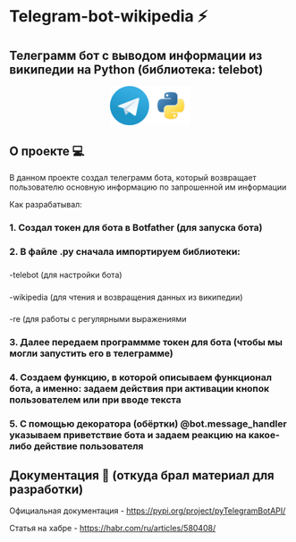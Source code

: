 ﻿# Telegram-bot-wikipedia ⚡
<p align="center">
      <h2>Телеграмм бот с выводом информации из википедии на Python (библиотека: telebot)</h2>
</p>

<p align="center">
   <img width = "70px" src="https://raw.githubusercontent.com/github/explore/80688e429a7d4ef2fca1e82350fe8e3517d3494d/topics/telegram/telegram.png" alt="Unity Version">
   <img width = "70px" src="https://raw.githubusercontent.com/github/explore/80688e429a7d4ef2fca1e82350fe8e3517d3494d/topics/python/python.png" alt="Unity Version">
</p>

## О проекте 💻

В данном проекте создал телеграмм бота, который возвращает пользователю основную информацию по запрошенной им информации 

Как разрабатывал:
### 1. Создал токен для бота в Botfather (для запуска бота)
### 2. В файле .py сначала импортируем библиотеки:
###
-telebot (для настройки бота)
###
-wikipedia (для чтения и возвращения данных из википедии)
###
-re (для работы с регулярными выражениями
### 3. Далее передаем программме токен для бота (чтобы мы могли запустить его в телеграмме)
### 4. Создаем функцию, в которой описываем функционал бота, а именно: задаем действия при активации кнопок пользователем или при вводе текста
### 5. С помощью декоратора (обёртки) @bot.message_handler указываем приветствие бота и задаем реакцию на какое-либо действие пользователя

## Документация 📖 (откуда брал материал для разработки)

Официальная документация - https://pypi.org/project/pyTelegramBotAPI/

Статья на хабре - https://habr.com/ru/articles/580408/
